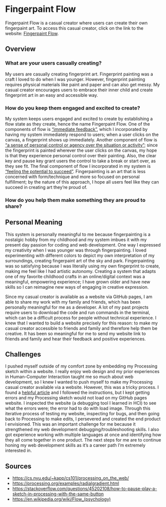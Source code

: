 # Fingerpaint Flow
Fingerpaint Flow is a casual creator where users can create their own fingerpaint art. To access this casual creator, click on the link to the website: [Fingerpaint Flow](https://nicolenigro.github.io/casual-creator/).

## Overview
### What are your users casually creating?
My users are casually creating fingerprint art. Fingerprint painting was a craft I loved to do when I was younger. However, fingerprint painting requires physical materials like paint and paper and can also get messy. My casual creator encourages users to embrace their inner child and create fingerprint art in an easy and accessible way.

### How do you keep them engaged and excited to create?
My system keeps users engaged and excited to create by establishing a flow state as they create, hence the name Fingerpaint Flow. One of the components of flow is [“immediate feedback”]( https://en.wikipedia.org/wiki/Flow_(psychology)), which I incorporated by having my system immediately respond to users; when a user clicks on the canvas, a fingerprint shows up immediately. Another component of flow is [“a sense of personal control or agency over the situation or activity”](https://en.wikipedia.org/wiki/Flow_(psychology)); since the fingerprint is painted wherever the user clicks on the canvas, my hope is that they experience personal control over their painting. Also, the clear key and pause key grant users the control to take a break or start over, as they see fit. The final component of flow I incorporated in my system is [“feeling the potential to succeed”](https://en.wikipedia.org/wiki/Flow_(psychology)). Fingerpainting is an art that is less concerned with form/technique and more so focused on personal fulfillment; by the nature of this approach, I hope all users feel like they can succeed in creating art they’re proud of.

### How do you help them make something they are proud to share?

## Personal Meaning
This system is personally meaningful to me because fingerpainting is a nostalgic hobby from my childhood and my system imbues it with my present day passion for coding and web development. One way I expressed my creativity when I was younger was through fingerpainting. I loved experimenting with different colors to depict my own interpretation of my surroundings, creating fingerpaint art of the sky and park. Fingerpainting was so satisfying because I was literally using my own fingerprint to create, making me feel like I had artistic autonomy. Creating a system that adapts one of my favorite childhood crafts in an online/digital context was a meaningful, empowering experience; I have grown older and have new skills so I can reimagine new ways of engaging in creative expression.

Since my casual creator is available as a website via GitHub pages, I am able to share my work with my family and friends, which has been personally meaningful for me as a developer. A lot of my past projects require users to download the code and run commands in the terminal, which can be a difficult process for people without technical experience. I knew that I wanted to build a website precisely for this reason: to make my casual creator accessible to friends and family and therefore help them be creative. It has been so meaningful for me to send my website link to friends and family and hear their feedback and positive experiences.

## Challenges
I pushed myself outside of my comfort zone by embedding my Processing sketch within a website. I really enjoy web design and my prior experiences in Human-Computer Interaction taught me so much about web development, so I knew I wanted to push myself to make my Processing casual creator available via a website. However, this was a tricky process. I found a [helpful article](https://cs.nyu.edu/~kapp/cs101/processing_on_the_web/) and I followed the instructions, but I kept getting errors and my Processing sketch would not load on my GitHub pages website. I inspected the website (a debugging tool I learned in HCI) to see what the errors were; the error had to do with load image. Through this iterative process of testing my website, inspecting for bugs, and then going back to Processing to make edits, I persevered and created the end product I envisioned. This was an important challenge for me because it strengthened my web development debugging/troubleshooting skills. I also got experience working with multiple languages at once and identifying how they all come together in one product. The next steps for me are to continue honing my web development skills as it’s a career path I’m extremely interested in.

## Sources
* https://cs.nyu.edu/~kapp/cs101/processing_on_the_web/
* https://processing.org/examples/radialgradient.html
* https://stackoverflow.com/questions/45202108/how-to-pause-play-a-sketch-in-processing-with-the-same-button
* https://en.wikipedia.org/wiki/Flow_(psychology)
